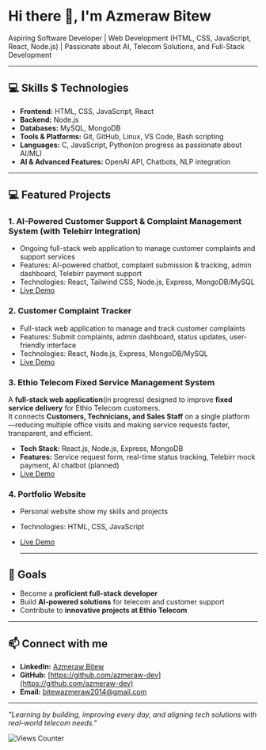 # Hi there 👋, I'm Azmeraw Bitew

Aspiring Software Developer | Web Development (HTML, CSS, JavaScript, React, Node.js) | Passionate about AI, Telecom Solutions, and Full-Stack Development

---

## 💻 Skills $ Technologies
- **Frontend:** HTML, CSS, JavaScript, React  
- **Backend:** Node.js 
- **Databases:** MySQL, MongoDB  
- **Tools & Platforms:** Git, GitHub, Linux, VS Code, Bash scripting  
- **Languages:** C, JavaScript, Python(on progress as passionate about AI/ML)
- **AI & Advanced Features:**  OpenAI API, Chatbots, NLP integration  

---
## 💻 Featured Projects

### 1. **AI-Powered Customer Support & Complaint Management System (with Telebirr Integration)**
- Ongoing full-stack web application to manage customer complaints and support services
- Features: AI-powered chatbot, complaint submission & tracking, admin dashboard, Telebirr payment support
- Technologies: React, Tailwind CSS, Node.js, Express, MongoDB/MySQL
- [Live Demo](https://ai-support-frontend.vercel.app/)

### 2. **Customer Complaint Tracker**
- Full-stack web application to manage and track customer complaints  
- Features: Submit complaints, admin dashboard, status updates, user-friendly interface  
- Technologies: React, Node.js, Express, MongoDB/MySQL  
- [Live Demo](https://azmeraw-dev.github.io/customer-complaint-tracker/)


### 3. **Ethio Telecom Fixed Service Management System**
A **full-stack web application**(in progress) designed to improve **fixed service delivery** for Ethio Telecom customers.  
It connects **Customers, Technicians, and Sales Staff** on a single platform —reducing multiple office visits and making service requests faster, transparent, and efficient.  
 - **Tech Stack:** React.js, Node.js, Express, MongoDB  
- **Features:** Service request form, real-time status tracking, Telebirr mock payment, AI chatbot (planned)  
-  [Live Demo](https://fixed-service-app-frontend.vercel.app)

### 4. **Portfolio Website**
- Personal website show my skills and projects
- Technologies: HTML, CSS, JavaScript  
- [Live Demo](https://azmeraw-dev.github.io/my-modern-portfolio/)

  ---

## 🎯 Goals
- Become a **proficient full-stack developer**  
- Build **AI-powered solutions** for telecom and customer support  
- Contribute to **innovative projects at Ethio Telecom**
  
---


  ## 📫 Connect with me
- **LinkedIn:** [Azmeraw Bitew](https://www.linkedin.com/in/azmeraw-bitew-6315b9253)
- **GitHub:** [https://github.com/azmeraw-dev](https://github.com/azmeraw-dev)
- **Email:** bitewazmeraw2014@gmail.com
  
---

  *"Learning by building, improving every day, and aligning tech solutions with real-world telecom needs."*

![Views Counter](https://views-counter.vercel.app/badge?pageId=https%3A%2F%2Fgithub%2Ecom%2Fazmeraw-dev%2Fazmeraw-dev&leftColor=000000&rightColor=0adb3f&type=total&label=Viewers&style=none)



